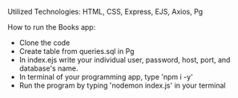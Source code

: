 Utilized Technologies:
HTML, CSS, Express, EJS, Axios, Pg

How to run the Books app:
- Clone the code
- Create table from queries.sql in Pg 
- In index.ejs write your individual user, password, host, port, and database's name.
- In terminal of your programming app, type 'npm i -y'
- Run the program by typing 'nodemon index.js' in your terminal  
   

